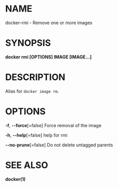 # NAME

docker-rmi - Remove one or more images

# SYNOPSIS

**docker rmi \[OPTIONS\] IMAGE \[IMAGE...\]**

# DESCRIPTION

Alias for `docker image rm`.

# OPTIONS

**-f**, **--force**\[=false\] Force removal of the image

**-h**, **--help**\[=false\] help for rmi

**--no-prune**\[=false\] Do not delete untagged parents

# SEE ALSO

**docker(1)**
